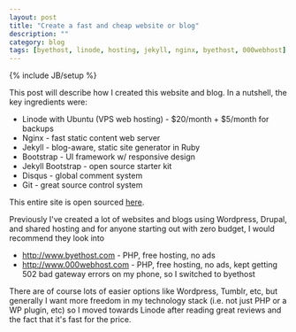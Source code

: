 ```yaml
---
layout: post
title: "Create a fast and cheap website or blog"
description: ""
category: blog
tags: [byethost, linode, hosting, jekyll, nginx, byethost, 000webhost]
---
```

{% include JB/setup %}

This post will describe how I created this website and blog. In a nutshell, the
key ingredients were: 
<ul>
    <li>Linode with Ubuntu (VPS web hosting) - $20/month + $5/month for backups</li>
    <li>Nginx - fast static content web server</li>
    <li>Jekyll - blog-aware, static site generator in Ruby</li>
    <li>Bootstrap - UI framework w/ responsive design</li>
    <li>Jekyll Bootstrap - open source starter kit</li>
    <li>Disqus - global comment system</li>
    <li>Git - great source control system</li>
</ul>

This entire site is open sourced <a href="https://github.com/minhongrails/blog" target="_blank">here</a>. 

Previously I've created a lot of websites and blogs using Wordpress, Drupal, and shared hosting
and for anyone starting out with zero budget, I would recommend they look into

<ul>
<li><a href="http://www.byethost.com">http://www.byethost.com</a>  - PHP, free hosting, no ads</li>
<li><a href="http://www.000webhost.com">http://www.000webhost.com</a> - PHP, free hosting, no ads, 
    kept getting 502 bad gateway errors on my phone, so I switched to byethost</li>
</ul>


There are of course lots of easier options like Wordpress, Tumblr, etc, but generally
I want more freedom in my technology stack (i.e. not just PHP or a WP plugin, etc)
so I moved towards Linode after reading great reviews and the fact that it's
fast for the price.